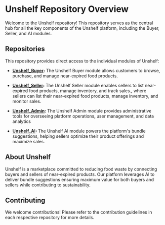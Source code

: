 # Unshelf Repository Overview

Welcome to the Unshelf repository! This repository serves as the central hub for all the key components of the Unshelf platform, including the Buyer, Seller, and AI modules.

## Repositories

This repository provides direct access to the individual modules of Unshelf:

- **[Unshelf_Buyer](https://github.com/Unshelf-SoftEng/Unshelf_Buyer):** The Unshelf Buyer module allows customers to browse, purchase, and manage near-expired food products.

- **[Unshelf_Seller](https://github.com/Unshelf-SoftEng/Unshelf_Seller):** The Unshelf Seller module enables sellers to list near-expired food products, manage inventory, and track sales., where sellers can list their near-expired food products, manage inventory, and monitor sales.

- **[Unshelf_Admin](https://github.com/Unshelf-SoftEng/Unshelf_Admin):** The Unshelf Admin module provides administrative tools for overseeing platform operations, user management, and data analytics

- **[Unshelf_AI](https://github.com/Unshelf-SoftEng/Unshelf_AI):** The Unshelf AI module powers the platform's bundle suggestions, helping sellers optimize their product offerings and maximize sales.

## About Unshelf

Unshelf is a marketplace committed to reducing food waste by connecting buyers and sellers of near-expired products. Our platform leverages AI to deliver bundle suggestions ensuring maximum value for both buyers and sellers while contributing to sustainability.

## Contributing

We welcome contributions! Please refer to the contribution guidelines in each respective repository for more details.

